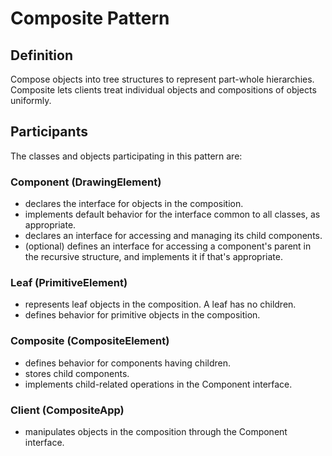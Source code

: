 # Composite Pattern 
## Definition

Compose objects into tree structures to represent part-whole hierarchies. Composite lets clients treat individual objects and compositions of objects uniformly.



## Participants

The classes and objects participating in this pattern are:

### Component   (DrawingElement)
* declares the interface for objects in the composition.
* implements default behavior for the interface common to all classes, as appropriate.
* declares an interface for accessing and managing its child components.
* (optional) defines an interface for accessing a component's parent in the recursive structure, and implements it if that's appropriate.

### Leaf   (PrimitiveElement)
* represents leaf objects in the composition. A leaf has no children.
* defines behavior for primitive objects in the composition.

### Composite   (CompositeElement)
* defines behavior for components having children.
* stores child components.
* implements child-related operations in the Component interface.

### Client  (CompositeApp)
* manipulates objects in the composition through the Component interface.

